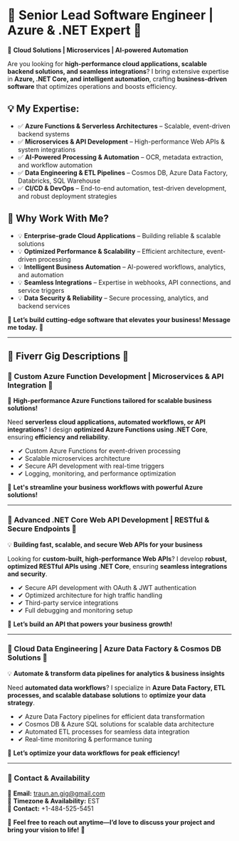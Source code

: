 # 🚀 Senior Lead Software Engineer | Azure & .NET Expert 🚀
🔹 **Cloud Solutions | Microservices | AI-powered Automation**

Are you looking for **high-performance cloud applications, scalable backend solutions, and seamless integrations**? I bring extensive expertise in **Azure, .NET Core, and intelligent automation**, crafting **business-driven software** that optimizes operations and boosts efficiency.

## 💡 My Expertise:
- ✅ **Azure Functions & Serverless Architectures** – Scalable, event-driven backend systems  
- ✅ **Microservices & API Development** – High-performance Web APIs & system integrations  
- ✅ **AI-Powered Processing & Automation** – OCR, metadata extraction, and workflow automation  
- ✅ **Data Engineering & ETL Pipelines** – Cosmos DB, Azure Data Factory, Databricks, SQL Warehouse  
- ✅ **CI/CD & DevOps** – End-to-end automation, test-driven development, and robust deployment strategies  

## 📌 Why Work With Me?
- 💡 **Enterprise-grade Cloud Applications** – Building reliable & scalable solutions  
- 💡 **Optimized Performance & Scalability** – Efficient architecture, event-driven processing  
- 💡 **Intelligent Business Automation** – AI-powered workflows, analytics, and automation  
- 💡 **Seamless Integrations** – Expertise in webhooks, API connections, and service triggers  
- 💡 **Data Security & Reliability** – Secure processing, analytics, and backend services  

📩 **Let’s build cutting-edge software that elevates your business! Message me today.** 🚀  

---

## 🌟 Fiverr Gig Descriptions 🌟

### 🚀 Custom Azure Function Development | Microservices & API Integration 🚀
🔹 **High-performance Azure Functions tailored for scalable business solutions!**

Need **serverless cloud applications, automated workflows, or API integrations**? I design **optimized Azure Functions using .NET Core**, ensuring **efficiency and reliability**.

- ✔ Custom Azure Functions for event-driven processing  
- ✔ Scalable microservices architecture  
- ✔ Secure API development with real-time triggers  
- ✔ Logging, monitoring, and performance optimization  

📩 **Let's streamline your business workflows with powerful Azure solutions!**  

---

### 🔹 Advanced .NET Core Web API Development | RESTful & Secure Endpoints 🔹
💡 **Building fast, scalable, and secure Web APIs for your business**

Looking for **custom-built, high-performance Web APIs**? I develop **robust, optimized RESTful APIs using .NET Core**, ensuring **seamless integrations and security**.

- ✔ Secure API development with OAuth & JWT authentication  
- ✔ Optimized architecture for high traffic handling  
- ✔ Third-party service integrations  
- ✔ Full debugging and monitoring setup  

🚀 **Let’s build an API that powers your business growth!**  

---

### 🔹 Cloud Data Engineering | Azure Data Factory & Cosmos DB Solutions 🔹
💡 **Automate & transform data pipelines for analytics & business insights**

Need **automated data workflows**? I specialize in **Azure Data Factory, ETL processes, and scalable database solutions** to **optimize your data strategy**.

- ✔ Azure Data Factory pipelines for efficient data transformation  
- ✔ Cosmos DB & Azure SQL solutions for scalable data architecture  
- ✔ Automated ETL processes for seamless data integration  
- ✔ Real-time monitoring & performance tuning  

📩 **Let’s optimize your data workflows for peak efficiency!**

--- 

### **📩 Contact & Availability**  
🔹 **Email:** traun.an.gig@gmail.com  
🔹 **Timezone & Availability:** EST  
🔹 **Contact:** +1-484-525-5451  

💬 **Feel free to reach out anytime—I’d love to discuss your project and bring your vision to life!** 🚀  
